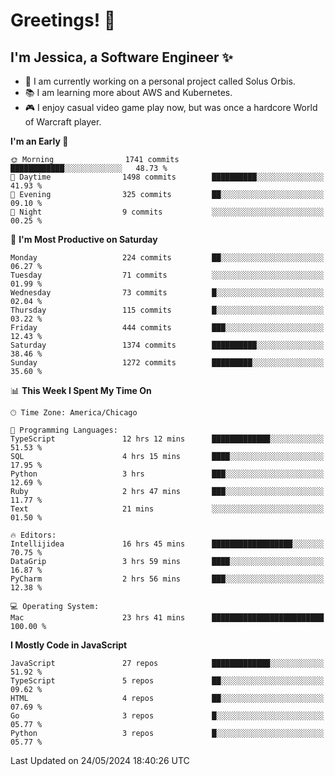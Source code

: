 # Greetings! 🧠

## I'm Jessica, a Software Engineer :sparkles:

- 🌟 I am currently working on a personal project called Solus Orbis.
- 📚 I am learning more about AWS and Kubernetes.
- 🎮 I enjoy casual video game play now, but was once a hardcore World of Warcraft player.

<!--START_SECTION:waka-->
**I'm an Early 🐤** 

```text
🌞 Morning                1741 commits        ████████████░░░░░░░░░░░░░   48.73 % 
🌆 Daytime                1498 commits        ██████████░░░░░░░░░░░░░░░   41.93 % 
🌃 Evening                325 commits         ██░░░░░░░░░░░░░░░░░░░░░░░   09.10 % 
🌙 Night                  9 commits           ░░░░░░░░░░░░░░░░░░░░░░░░░   00.25 % 
```
📅 **I'm Most Productive on Saturday** 

```text
Monday                   224 commits         ██░░░░░░░░░░░░░░░░░░░░░░░   06.27 % 
Tuesday                  71 commits          ░░░░░░░░░░░░░░░░░░░░░░░░░   01.99 % 
Wednesday                73 commits          █░░░░░░░░░░░░░░░░░░░░░░░░   02.04 % 
Thursday                 115 commits         █░░░░░░░░░░░░░░░░░░░░░░░░   03.22 % 
Friday                   444 commits         ███░░░░░░░░░░░░░░░░░░░░░░   12.43 % 
Saturday                 1374 commits        ██████████░░░░░░░░░░░░░░░   38.46 % 
Sunday                   1272 commits        █████████░░░░░░░░░░░░░░░░   35.60 % 
```


📊 **This Week I Spent My Time On** 

```text
🕑︎ Time Zone: America/Chicago

💬 Programming Languages: 
TypeScript               12 hrs 12 mins      █████████████░░░░░░░░░░░░   51.53 % 
SQL                      4 hrs 15 mins       ████░░░░░░░░░░░░░░░░░░░░░   17.95 % 
Python                   3 hrs               ███░░░░░░░░░░░░░░░░░░░░░░   12.69 % 
Ruby                     2 hrs 47 mins       ███░░░░░░░░░░░░░░░░░░░░░░   11.77 % 
Text                     21 mins             ░░░░░░░░░░░░░░░░░░░░░░░░░   01.50 % 

🔥 Editors: 
Intellijidea             16 hrs 45 mins      ██████████████████░░░░░░░   70.75 % 
DataGrip                 3 hrs 59 mins       ████░░░░░░░░░░░░░░░░░░░░░   16.87 % 
PyCharm                  2 hrs 56 mins       ███░░░░░░░░░░░░░░░░░░░░░░   12.38 % 

💻 Operating System: 
Mac                      23 hrs 41 mins      █████████████████████████   100.00 % 
```

**I Mostly Code in JavaScript** 

```text
JavaScript               27 repos            █████████████░░░░░░░░░░░░   51.92 % 
TypeScript               5 repos             ██░░░░░░░░░░░░░░░░░░░░░░░   09.62 % 
HTML                     4 repos             ██░░░░░░░░░░░░░░░░░░░░░░░   07.69 % 
Go                       3 repos             █░░░░░░░░░░░░░░░░░░░░░░░░   05.77 % 
Python                   3 repos             █░░░░░░░░░░░░░░░░░░░░░░░░   05.77 % 
```




 Last Updated on 24/05/2024 18:40:26 UTC
<!--END_SECTION:waka-->

<!--
**jessikuh/jessikuh** is a ✨ _special_ ✨ repository because its `README.md` (this file) appears on your GitHub profile.

Here are some ideas to get you started:

- 🔭 I’m currently working on ...
- 🌱 I’m currently learning ...
- 👯 I’m looking to collaborate on ...
- 🤔 I’m looking for help with ...
- 💬 Ask me about ...
- 📫 How to reach me: ...
- 😄 Pronouns: ...
- ⚡ Fun fact: ...
-->

